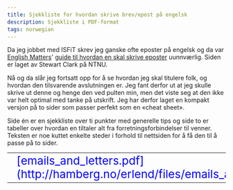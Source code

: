 ```yaml
---
title: Sjekkliste for hvordan skrive brev/epost på engelsk
description: Sjekkliste i PDF-format
tags: norwegian
---
```


Da jeg jobbet med ISFiT skrev jeg ganske ofte eposter på engelsk og da var
[English Matters](http://www.ntnu.no/international/english_matters/)' [guide til
hvordan en skal skrive
eposter](http://www.ntnu.no/international/english_matters/Emails.htm)
uunnværlig. Siden er laget av Stewart Clark på NTNU.

Nå og da slår jeg fortsatt opp for å se hvordan jeg skal titulere folk, og
hvordan den tilsvarende avslutningen er. Jeg fant derfor ut at jeg skulle skrive
ut denne og henge den ved pulten min, men det viste seg at den ikke var helt
optimal med tanke på utskrift. Jeg har derfor laget en kompakt versjon på to
sider som passer perfekt som en «cheat sheet».

Side én er en sjekkliste over ti punkter med generelle tips og side to er
tabeller over hvordan en tiltaler alt fra forretningsforbindelser til venner.
Teksten er noe kuttet enkelte steder i forhold til nettsiden for å få den til å
passe på to sider.

<table><tr valign="center"><td><img border="0" title="application-pdf32" src="../images/application-pdf32.png" alt="application-pdf32" width="32" height="32" /></td><td><span style="font-size: 26px; color: blue;">[emails_and_letters.pdf](http://hamberg.no/erlend/files/emails_and_letters.pdf)</td></span>
</tr></table>

